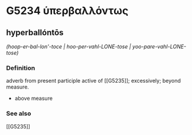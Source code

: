 # G5234 ὑπερβαλλόντως

## hyperballóntōs

_(hoop-er-bal-lon'-toce | hoo-per-vahl-LONE-tose | yoo-pare-vahl-LONE-tose)_

### Definition

adverb from present participle active of [[G5235]]; excessively; beyond measure.

- above measure

### See also

[[G5235]]

